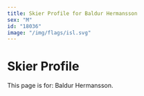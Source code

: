 ```yaml
---
title: Skier Profile for Baldur Hermansson
sex: "M"
id: "18036"
image: "/img/flags/isl.svg" 
---
```


# Skier Profile

This page is for: Baldur Hermansson.
    